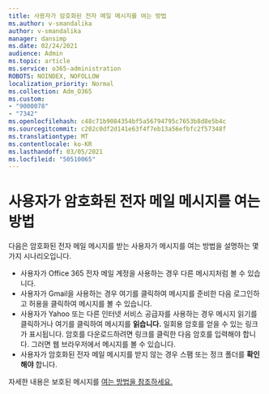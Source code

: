 ```yaml
---
title: 사용자가 암호화된 전자 메일 메시지를 여는 방법
ms.author: v-smandalika
author: v-smandalika
manager: dansimp
ms.date: 02/24/2021
audience: Admin
ms.topic: article
ms.service: o365-administration
ROBOTS: NOINDEX, NOFOLLOW
localization_priority: Normal
ms.collection: Adm_O365
ms.custom:
- "9000078"
- "7342"
ms.openlocfilehash: c48c71b9084354bf5a56794795c7653b8d8e5b4c
ms.sourcegitcommit: c202c0df2d141e63f4f7eb13a56efbfc2f57348f
ms.translationtype: MT
ms.contentlocale: ko-KR
ms.lasthandoff: 03/05/2021
ms.locfileid: "50510065"
---
```

# <a name="how-users-open-an-encrypted-email-message"></a>사용자가 암호화된 전자 메일 메시지를 여는 방법

다음은 암호화된 전자 메일 메시지를 받는 사용자가 메시지를 여는 방법을 설명하는 몇 가지 시나리오입니다.

- 사용자가 Office 365 전자 메일 계정을 사용하는 경우 다른 메시지처럼 볼 수 있습니다.
- 사용자가 Gmail을 사용하는 경우 여기를  클릭하여 메시지를 준비한 다음 로그인하고 허용을 클릭하여  메시지를 볼 수 있습니다.
- 사용자가 Yahoo 또는 다른 인터넷 서비스 공급자를 사용하는  경우 메시지 읽기를 클릭하거나 여기를 클릭하여 메시지를 **읽습니다.** 일회용 암호를 얻을 수 있는 링크가 표시됩니다. 암호를 다운로드하려면 링크를 클릭한 다음 암호를 입력해야 합니다. 그러면 웹 브라우저에서 메시지를 볼 수 있습니다.
- 사용자가 암호화된 전자 메일 메시지를 받지 않는 경우 스팸  또는 정크 폴더를 **확인해야** 합니다.

자세한 내용은 보호된 메시지를 [여는 방법을 참조하세요.](https://support.microsoft.com/topic/how-do-i-open-a-protected-message-1157a286-8ecc-4b1e-ac43-2a608fbf3098)